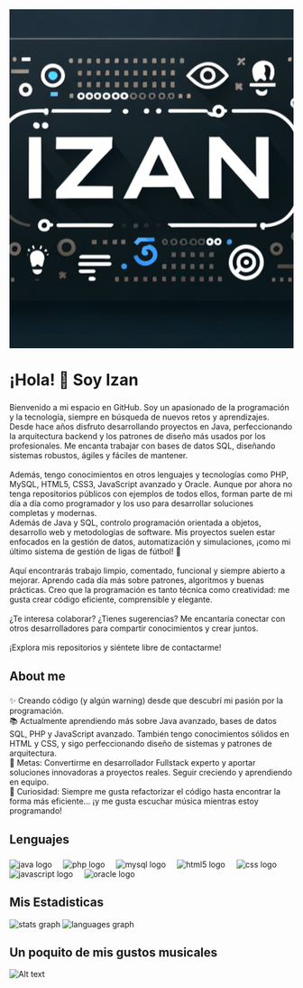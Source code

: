 <div align="center">
  <img src="banner-izan.png" alt="banner-izan" width="100%" height="600px" style="display: block; object-fit: cover;"/>
</div>

###

<h1 align="left">¡Hola! 👋 Soy Izan</h1>

###

<p align="left">Bienvenido a mi espacio en GitHub. Soy un apasionado de la programación y la tecnología, siempre en búsqueda de nuevos retos y aprendizajes. Desde hace años disfruto desarrollando proyectos en Java, perfeccionando la arquitectura backend y los patrones de diseño más usados por los profesionales. Me encanta trabajar con bases de datos SQL, diseñando sistemas robustos, ágiles y fáciles de mantener.<br><br>Además, tengo conocimientos en otros lenguajes y tecnologías como PHP, MySQL, HTML5, CSS3, JavaScript avanzado y Oracle. Aunque por ahora no tenga repositorios públicos con ejemplos de todos ellos, forman parte de mi día a día como programador y los uso para desarrollar soluciones completas y modernas.<br>Además de Java y SQL, controlo programación orientada a objetos, desarrollo web y metodologías de software. Mis proyectos suelen estar enfocados en la gestión de datos, automatización y simulaciones, ¡como mi último sistema de gestión de ligas de fútbol! 🚀<br><br>Aquí encontrarás trabajo limpio, comentado, funcional y siempre abierto a mejorar. Aprendo cada día más sobre patrones, algoritmos y buenas prácticas. Creo que la programación es tanto técnica como creatividad: me gusta crear código eficiente, comprensible y elegante.<br><br>¿Te interesa colaborar? ¿Tienes sugerencias? Me encantaría conectar con otros desarrolladores para compartir conocimientos y crear juntos.<br><br>¡Explora mis repositorios y siéntete libre de contactarme!</p>

###

<h2 align="left">About me</h2>

###

<p align="left">✨ Creando código (y algún warning) desde que descubrí mi pasión por la programación.<br>📚 Actualmente aprendiendo más sobre Java avanzado, bases de datos SQL, PHP y JavaScript avanzado. También tengo conocimientos sólidos en HTML y CSS, y sigo perfeccionando diseño de sistemas y patrones de arquitectura.<br>🎯 Metas: Convertirme en desarrollador Fullstack experto y aportar soluciones innovadoras a proyectos reales. Seguir creciendo y aprendiendo en equipo.<br>🎲 Curiosidad: Siempre me gusta refactorizar el código hasta encontrar la forma más eficiente... ¡y me gusta escuchar música mientras estoy programando!</p>

###

<h2 align="left">Lenguajes</h2>

###

<div align="left">
  <img src="https://cdn.jsdelivr.net/gh/devicons/devicon/icons/java/java-original.svg" height="40" alt="java logo"  />
  <img width="12" />
  <img src="https://cdn.jsdelivr.net/gh/devicons/devicon/icons/php/php-original.svg" height="40" alt="php logo"  />
  <img width="12" />
  <img src="https://cdn.jsdelivr.net/gh/devicons/devicon/icons/mysql/mysql-original.svg" height="40" alt="mysql logo"  />
  <img width="12" />
  <img src="https://cdn.jsdelivr.net/gh/devicons/devicon/icons/html5/html5-original.svg" height="40" alt="html5 logo"  />
  <img width="12" />
  <img src="https://cdn.jsdelivr.net/gh/devicons/devicon/icons/css3/css3-original.svg" height="40" alt="css logo"  />
  <img width="12" />
  <img src="https://cdn.jsdelivr.net/gh/devicons/devicon/icons/javascript/javascript-original.svg" height="40" alt="javascript logo"  />
  <img width="12" />
  <img src="https://cdn.jsdelivr.net/gh/devicons/devicon/icons/oracle/oracle-original.svg" height="40" alt="oracle logo"  />
</div>

###

<div align="left">
  <h2> Mis Estadisticas </h2>
  <img src="https://github-readme-stats.vercel.app/api?username=Izanmc18&hide_title=false&hide_rank=false&show_icons=true&include_all_commits=true&count_private=true&disable_animations=false&theme=dracula&locale=es&hide_border=false&order=1" height="150" alt="stats graph"  />
  <img src="https://github-readme-stats.vercel.app/api/top-langs?username=Izanmc18&locale=en&hide_title=false&layout=compact&card_width=320&langs_count=5&theme=dracula&hide_border=false&order=2" height="150" alt="languages graph"  />
</div>

###
<h2> Un poquito de mis gustos musicales </h2>


![Alt text](https://spotify-recently-played-readme.vercel.app/api?user=izanmc1806&unique={true|1|on|yes})
